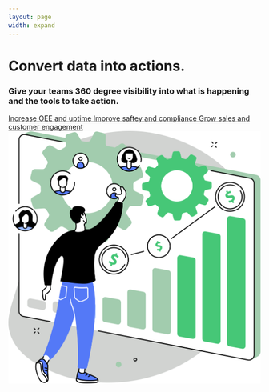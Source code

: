 ```yaml
---
layout: page
width: expand
---
```


<div class="uk-section">
        <div class="uk-container">
            <div class="uk-grid-match uk-child-width-1-2@m" uk-grid>
                <div class="uk-width-1-2@m uk-margin-auto uk-margin-auto-vertical">
                    <h1>Convert data into actions.</h1>
                    <h3>Give your teams 360 degree visibility into what is happening and the tools to take action.</h3>
                    <a class="uk-link-heading" uk-icon="icon:  chevron-double-right" href="#">Increase OEE and uptime </a>
                    <a class="uk-link-heading" uk-icon="icon:  chevron-double-right" href="#">Improve saftey and compliance </a>
                    <a class="uk-link-heading" uk-icon="icon:  chevron-double-right" href="#">Grow sales and customer engagement </a>    
                </div>
                <div>
                    <img src="/uploads/zira_frontpage_image.svg">
                </div>
            </div>
        </div>
</div>
